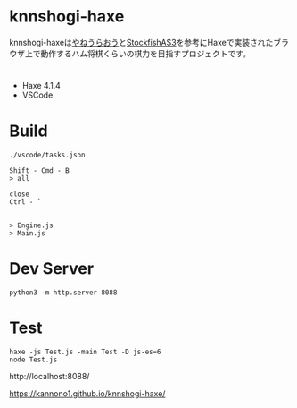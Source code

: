 # knnshogi-haxe

knnshogi-haxeは[やねうらおう](https://github.com/yaneurao/YaneuraOu)と[StockfishAS3](http://www.chessgym.net/res_sf.php)を参考にHaxeで実装されたブラウザ上で動作するハム将棋くらいの棋力を目指すプロジェクトです。


# 
- Haxe 4.1.4
- VSCode

# Build
```
./vscode/tasks.json

Shift - Cmd - B
> all

close
Ctrl - `


> Engine.js
> Main.js
```

# Dev Server
```
python3 -m http.server 8088
```

# Test
```
haxe -js Test.js -main Test -D js-es=6
node Test.js
```

http://localhost:8088/

https://kannono1.github.io/knnshogi-haxe/
